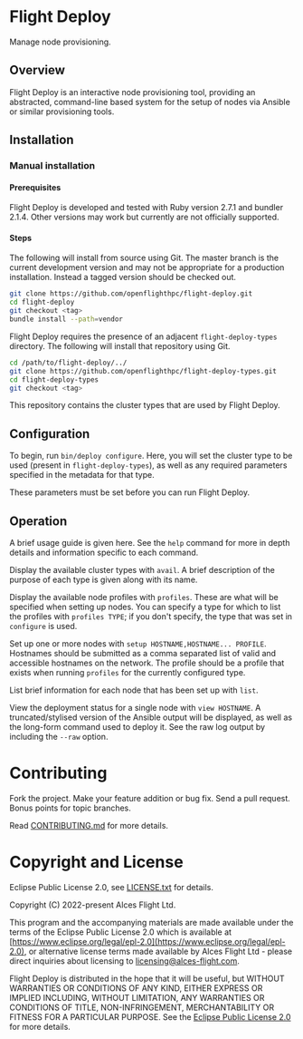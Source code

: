 # Flight Deploy

Manage node provisioning.

## Overview

Flight Deploy is an interactive node provisioning tool, providing an abstracted, command-line based system for the setup of nodes via Ansible or similar provisioning tools.

## Installation

### Manual installation

#### Prerequisites
Flight Deploy is developed and tested with Ruby version 2.7.1 and bundler 2.1.4. Other versions may work but currently are not officially supported.

#### Steps

The following will install from source using Git. The master branch is the current development version and may not be appropriate for a production installation. Instead a tagged version should be checked out.

```bash
git clone https://github.com/openflighthpc/flight-deploy.git
cd flight-deploy
git checkout <tag>
bundle install --path=vendor
```

Flight Deploy requires the presence of an adjacent `flight-deploy-types` directory. The following will install that repository using Git.
```bash
cd /path/to/flight-deploy/../
git clone https://github.com/openflighthpc/flight-deploy-types.git
cd flight-deploy-types
git checkout <tag>
```

This repository contains the cluster types that are used by Flight Deploy.

## Configuration

To begin, run `bin/deploy configure`. Here, you will set the cluster type to be used (present in `flight-deploy-types`), as well as any required parameters specified in the metadata for that type.

These parameters must be set before you can run Flight Deploy.

## Operation

A brief usage guide is given here. See the `help` command for more in depth details and information specific to each command.

Display the available cluster types with `avail`. A brief description of the purpose of each type is given along with its name. 

Display the available node profiles with `profiles`. These are what will be specified when setting up nodes. You can specify a type for which to list the profiles with `profiles TYPE`; if you don't specify, the type that was set in `configure` is used.

Set up one or more nodes with `setup HOSTNAME,HOSTNAME... PROFILE`. Hostnames should be submitted as a comma separated list of valid and accessible hostnames on the network. The profile should be a profile that exists when running `profiles` for the currently configured type.

List brief information for each node that has been set up with `list`.

View the deployment status for a single node with `view HOSTNAME`. A truncated/stylised version of the Ansible output will be displayed, as well as the long-form command used to deploy it. See the raw log output by including the `--raw` option.

# Contributing

Fork the project. Make your feature addition or bug fix. Send a pull
request. Bonus points for topic branches.

Read [CONTRIBUTING.md](CONTRIBUTING.md) for more details.

# Copyright and License

Eclipse Public License 2.0, see [LICENSE.txt](LICENSE.txt) for details.

Copyright (C) 2022-present Alces Flight Ltd.

This program and the accompanying materials are made available under
the terms of the Eclipse Public License 2.0 which is available at
[https://www.eclipse.org/legal/epl-2.0](https://www.eclipse.org/legal/epl-2.0),
or alternative license terms made available by Alces Flight Ltd -
please direct inquiries about licensing to
[licensing@alces-flight.com](mailto:licensing@alces-flight.com).

Flight Deploy is distributed in the hope that it will be
useful, but WITHOUT WARRANTIES OR CONDITIONS OF ANY KIND, EITHER
EXPRESS OR IMPLIED INCLUDING, WITHOUT LIMITATION, ANY WARRANTIES OR
CONDITIONS OF TITLE, NON-INFRINGEMENT, MERCHANTABILITY OR FITNESS FOR
A PARTICULAR PURPOSE. See the [Eclipse Public License 2.0](https://opensource.org/licenses/EPL-2.0) for more
details.

